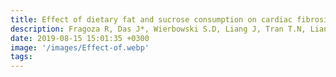 ```yaml
---
title: Effect of dietary fat and sucrose consumption on cardiac fibrosis in mice and rhesus monkeys
description: Fragoza R, Das J*, Wierbowski S.D, Liang J, Tran T.N, Liang S, Beltran J.F, Rivera-Erick C.A, Ye K, Wang T.Y, Yao L, Mort M, Stenson P.D, Cooper D.N, Wei X, Keinan , Schimenti J.C, Clark A.G, Yu H
date: 2019-08-15 15:01:35 +0300
image: '/images/Effect-of.webp'
tags: 
---
```

